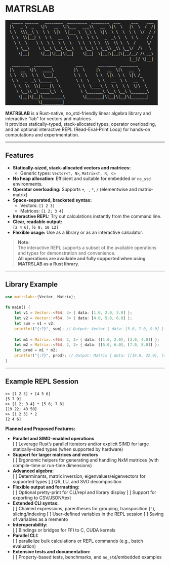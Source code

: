 # MATRSLAB
<img src="docs/logo.png"/>

**MATRSLAB** is a Rust-native, no_std-friendly linear algebra library and interactive “lab” for vectors and matrices.  
It provides statically-typed, stack-allocated types, operator overloading, and an optional interactive REPL (Read-Eval-Print Loop) for hands-on computations and experimentation.

---

## Features

- **Statically-sized, stack-allocated vectors and matrices:**  
  - Generic types: `Vector<T, N>`, `Matrix<T, R, C>`
- **No heap allocation:** Efficient and suitable for embedded or `no_std` environments.
- **Operator overloading:** Supports `+`, `-`, `*`, `/` (elementwise and matrix-matrix)
- **Space-separated, bracketed syntax:**  
  - Vectors: `[1 2 3]`
  - Matrices: `[1 2; 3 4]`
- **Interactive REPL:** Try out calculations instantly from the command line.
- **Clear, readable output:**  
  `[2 4 6]`, `[6 8; 10 12]`
- **Flexible usage:** Use as a library or as an interactive calculator.

> **Note:**  
> The interactive REPL supports a subset of the available operations and types for demonstration and convenience.  
> **All operations are available and fully supported when using MATRSLAB as a Rust library.**

---

## Library Example

```rust
use matrslab::{Vector, Matrix};

fn main() {
    let v1 = Vector::<f64, 3> { data: [1.0, 2.0, 3.0] };
    let v2 = Vector::<f64, 3> { data: [4.0, 5.0, 6.0] };
    let sum = v1 + v2;
    println!("{:?}", sum); // Output: Vector { data: [5.0, 7.0, 9.0] }

    let m1 = Matrix::<f64, 2, 2> { data: [[1.0, 2.0], [3.0, 4.0]] };
    let m2 = Matrix::<f64, 2, 2> { data: [[5.0, 6.0], [7.0, 8.0]] };
    let prod = m1 * m2;
    println!("{:?}", prod); // Output: Matrix { data: [[19.0, 22.0], [43.0, 50.0]] }
}
```
---
## Example REPL Session
```
>> [1 2 3] + [4 5 6]
[5 7 9]
>> [1 2; 3 4] * [5 6; 7 8]
[19 22; 43 50]
>> [1 2 3] * 2
[2 4 6]
```

**Planned and Proposed Features:**
- **Parallel and SIMD-enabled operations**  
  [ ] Leverage Rust’s parallel iterators and/or explicit SIMD for large statically-sized types (when supported by hardware)
- **Support for larger matrices and vectors**  
  [ ] Ergonomic helpers for generating and handling NxM matrices (with compile-time or run-time dimensions)
- **Advanced algebra:**  
  [ ] Determinants, matrix inversion, eigenvalues/eigenvectors for supported types
  [ ] QR, LU, and SVD decomposition
- **Flexible output and formatting:**  
  [ ] Optional pretty-print for CLI/repl and library display
  [ ] Support for exporting to CSV/JSON/text
- **Extended CLI syntax:**  
  [ ] Chained expressions, parentheses for grouping, transposition (`'`), slicing/indexing
  [ ] User-defined variables in the REPL session
  [ ] Saving of variables as a memento
- **Interoperability:**  
  [ ] Bindings or bridges for FFI to C, CUDA kernels
- **Parallel CLI:**  
  [ ] parallelize bulk calculations or REPL commands (e.g., batch evaluation)
- **Extensive tests and documentation:**  
  [ ] Property-based tests, benchmarks, and `no_std`/embedded examples